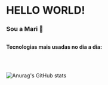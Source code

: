 <h1>HELLO WORLD!</h1>

<h3>Sou a Mari 👋</h3>


##
<strong>Tecnologias mais usadas no dia a dia:</strong>
<div style="display: inline_block"><br>


</div>


  

 
##
  ![Anurag's GitHub stats](https://github-readme-stats.vercel.app/api?username=MarisDev&show_icons=true&theme=midnight-purple)
</div>




